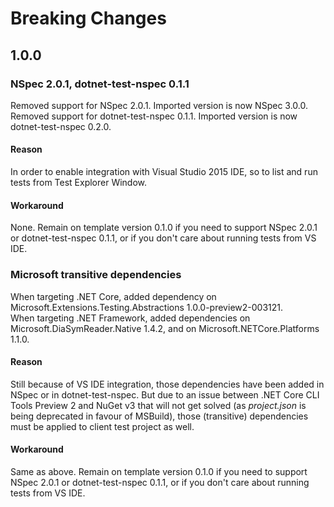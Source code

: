 # Breaking Changes

## 1.0.0

### NSpec 2.0.1, dotnet-test-nspec 0.1.1

Removed support for NSpec 2.0.1. Imported version is now NSpec 3.0.0.  
Removed support for dotnet-test-nspec 0.1.1. Imported version is now dotnet-test-nspec 0.2.0.

#### Reason

In order to enable integration with Visual Studio 2015 IDE, so to list and run tests from
Test Explorer Window.

#### Workaround

None. Remain on template version 0.1.0 if you need to support NSpec 2.0.1 or dotnet-test-nspec
0.1.1, or if you don't care about running tests from VS IDE.

### Microsoft transitive dependencies

When targeting .NET Core, added dependency on
Microsoft.Extensions.Testing.Abstractions 1.0.0-preview2-003121.  
When targeting .NET Framework, added dependencies on Microsoft.DiaSymReader.Native 1.4.2,
and on Microsoft.NETCore.Platforms 1.1.0.

#### Reason

Still because of VS IDE integration, those dependencies have been added in NSpec or in
dotnet-test-nspec. But due to an issue between .NET Core CLI Tools Preview 2 and NuGet
v3 that will not get solved (as *project.json* is being deprecated in favour of MSBuild),
those (transitive) dependencies must be applied to client test project as well.

#### Workaround

Same as above. Remain on template version 0.1.0 if you need to support NSpec 2.0.1 or
dotnet-test-nspec 0.1.1, or if you don't care about running tests from VS IDE.
